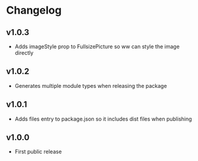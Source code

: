 # Changelog

## v1.0.3

- Adds imageStyle prop to FullsizePicture so ww can style the image directly

## v1.0.2

- Generates multiple module types when releasing the package

## v1.0.1

- Adds files entry to package.json so it includes dist files when publishing

## v1.0.0
- First public release